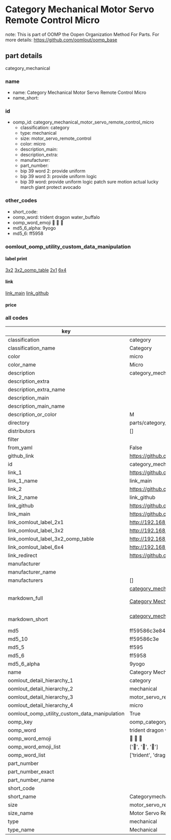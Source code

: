 # Category Mechanical Motor Servo Remote Control Micro  

note: This is part of OOMP the Oopen Organization Method For Parts. For more details: https://github.com/oomlout/oomp_base

##  part details
  



category_mechanical



### name
* name: Category Mechanical Motor Servo Remote Control Micro
* name_short: 
### id
* oomp_id: category_mechanical_motor_servo_remote_control_micro
  * classification: category
  * type: mechanical
  * size: motor_servo_remote_control
  * color: micro
  * description_main: 
  * description_extra: 
  * manufacturer: 
  * part_number: 
  * bip 39 word 2: provide uniform
  * bip 39 word 3: provide uniform logic
  * bip 39 word: provide uniform logic patch sure motion actual lucky march giant protect avocado

### other_codes
* short_code: 
* oomp_word: trident dragon water_buffalo
* oomp_word_emoji :trident: :dragon: :water_buffalo:
* md5_6_alpha: 9yogo
* md5_6: ff5958






### oomlout_oomp_utility_custom_data_manipulation
#### label print
[3x2](http://192.168.1.245:1112/?label=oomp%209yogo)
[3x2_oomp_table](http://192.168.1.108:1112/?label=oomp%209yogo)
[2x1](http://192.168.1.242:1112/?label=oomp%209yogo)
[6x4](http://192.168.1.55:1112/?label=oomp%209yogo)    

#### link

[link_main](https://github.com/oomlout/oomlout_oomp_version_1_messy/tree/main/parts/category_mechanical_motor_servo_remote_control_micro) [link_github](https://github.com/oomlout/oomlout_oomp_version_1_messy/tree/main/parts/category_mechanical_motor_servo_remote_control_micro)                             

#### price







### all codes 
| key | value |  
| --- | --- |  
| classification | category |  
| classification_name | Category |  
| color | micro |  
| color_name | Micro |  
| description | category_mechanical |  
| description_extra |  |  
| description_extra_name |  |  
| description_main |  |  
| description_main_name |  |  
| description_or_color | M  |  
| directory | parts/category_mechanical_motor_servo_remote_control_micro |  
| distributors | [] |  
| filter |  |  
| from_yaml | False |  
| github_link | https://github.com/oomlout/oomlout_oomp_part_src/tree/main/parts/category_mechanical_motor_servo_remote_control_micro |  
| id | category_mechanical_motor_servo_remote_control_micro |  
| link_1 | https://github.com/oomlout/oomlout_oomp_version_1_messy/tree/main/parts/category_mechanical_motor_servo_remote_control_micro |  
| link_1_name | link_main |  
| link_2 | https://github.com/oomlout/oomlout_oomp_version_1_messy/tree/main/parts/category_mechanical_motor_servo_remote_control_micro |  
| link_2_name | link_github |  
| link_github | https://github.com/oomlout/oomlout_oomp_version_1_messy/tree/main/parts/category_mechanical_motor_servo_remote_control_micro |  
| link_main | https://github.com/oomlout/oomlout_oomp_version_1_messy/tree/main/parts/category_mechanical_motor_servo_remote_control_micro |  
| link_oomlout_label_2x1 | http://192.168.1.242:1112/?label=oomp%209yogo |  
| link_oomlout_label_3x2 | http://192.168.1.245:1112/?label=oomp%209yogo |  
| link_oomlout_label_3x2_oomp_table | http://192.168.1.108:1112/?label=oomp%209yogo |  
| link_oomlout_label_6x4 | http://192.168.1.55:1112/?label=oomp%209yogo |  
| link_redirect | https://github.com/oomlout/oomlout_oomp_version_1_messy/tree/main/parts/category_mechanical_motor_servo_remote_control_micro |  
| manufacturer |  |  
| manufacturer_name |  |  
| manufacturers | [] |  
| markdown_full | [category_mechanical_motor_servo_remote_control_micro](none)<br>[](none)<br>[Category Mechanical Motor Servo Remote Control Micro](none)<br><br> |  
| markdown_short | [category_mechanical_motor_servo_remote_control_micro](none)<br><br> |  
| md5 | ff59586c3e84a05e416d0a0d073b5d67 |  
| md5_10 | ff59586c3e |  
| md5_5 | ff595 |  
| md5_6 | ff5958 |  
| md5_6_alpha | 9yogo |  
| name | Category Mechanical Motor Servo Remote Control Micro |  
| oomlout_detail_hierarchy_1 | category |  
| oomlout_detail_hierarchy_2 | mechanical |  
| oomlout_detail_hierarchy_3 | motor_servo_remote_control |  
| oomlout_detail_hierarchy_4 | micro |  
| oomlout_oomp_utility_custom_data_manipulation | True |  
| oomp_key | oomp_category_mechanical_motor_servo_remote_control_micro |  
| oomp_word | trident dragon water_buffalo |  
| oomp_word_emoji | :trident: :dragon: :water_buffalo: |  
| oomp_word_emoji_list | [':trident:', ':dragon:', ':water_buffalo:'] |  
| oomp_word_list | ['trident', 'dragon', 'water_buffalo'] |  
| part_number |  |  
| part_number_exact |  |  
| part_number_name |  |  
| short_code |  |  
| short_name | Categorymechanical |  
| size | motor_servo_remote_control |  
| size_name | Motor Servo Remote Control |  
| type | mechanical |  
| type_name | Mechanical |  
